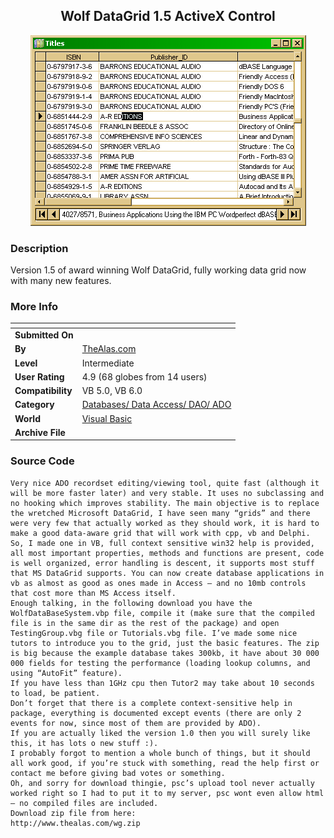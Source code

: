 ﻿<div align="center">

## Wolf DataGrid 1\.5 ActiveX Control

<img src="PIC2005416829356599.gif">
</div>

### Description

Version 1.5 of award winning Wolf DataGrid, fully working data grid now with many new features.
 
### More Info
 


<span>             |<span>
---                |---
**Submitted On**   |
**By**             |[TheAlas\.com](https://github.com/Planet-Source-Code/PSCIndex/blob/master/ByAuthor/thealas-com.md)
**Level**          |Intermediate
**User Rating**    |4.9 (68 globes from 14 users)
**Compatibility**  |VB 5\.0, VB 6\.0
**Category**       |[Databases/ Data Access/ DAO/ ADO](https://github.com/Planet-Source-Code/PSCIndex/blob/master/ByCategory/databases-data-access-dao-ado__1-6.md)
**World**          |[Visual Basic](https://github.com/Planet-Source-Code/PSCIndex/blob/master/ByWorld/visual-basic.md)
**Archive File**   |[](https://github.com/Planet-Source-Code/thealas-com-wolf-datagrid-1-5-activex-control__1-60039/archive/master.zip)





### Source Code

```
Very nice ADO recordset editing/viewing tool, quite fast (although it will be more faster later) and very stable. It uses no subclassing and no hooking which improves stability. The main objective is to replace the wretched Microsoft DataGrid, I have seen many “grids” and there were very few that actually worked as they should work, it is hard to make a good data-aware grid that will work with cpp, vb and Delphi. So, I made one in VB, full context sensitive win32 help is provided, all most important properties, methods and functions are present, code is well organized, error handling is descent, it supports most stuff that MS DataGrid supports. You can now create database applications in vb as almost as good as ones made in Access – and no 10mb controls that cost more than MS Access itself.
Enough talking, in the following download you have the WolfDataBaseSystem.vbp file, compile it (make sure that the compiled file is in the same dir as the rest of the package) and open TestingGroup.vbg file or Tutorials.vbg file. I’ve made some nice tutors to introduce you to the grid, just the basic features. The zip is big because the example database takes 300kb, it have about 30 000 000 fields for testing the performance (loading lookup columns, and using “AutoFit” feature).
If you have less than 1GHz cpu then Tutor2 may take about 10 seconds to load, be patient.
Don’t forget that there is a complete context-sensitive help in package, everything is documented except events (there are only 2 events for now, since most of them are provided by ADO).
If you are actually liked the version 1.0 then you will surely like this, it has lots o new stuff :).
I probably forgot to mention a whole bunch of things, but it should all work good, if you’re stuck with something, read the help first or contact me before giving bad votes or something.
Oh, and sorry for download thingie, psc’s upload tool never actually worked right so I had to put it to my server, psc wont even allow html – no compiled files are included.
Download zip file from here:
http://www.thealas.com/wg.zip
```

